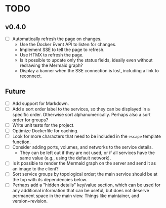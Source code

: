 # TODO

## v0.4.0

- [ ] Automatically refresh the page on changes.
  - Use the Docker Event API to listen for changes.
  - Implement SSE to tell the page to refresh.
  - Use HTMX to refresh the page.
  - Is it possible to update only the status fields, ideally even without redrawing the Mermaid graph?
  - Display a banner when the SSE connection is lost, including a link to reconnect.

## Future

- [ ] Add support for Markdown.
- [ ] Add a sort order label to the services, so they can be displayed in a specific order. Otherwise sort alphanumerically. Perhaps also a sort order for groups?
- [ ] Write unit tests for the project.
- [ ] Optimize Dockerfile for caching.
- [ ] Look for more characters that need to be included in the `escape` template function.
- [ ] Consider adding ports, volumes, and networks to the service details.
  - They can be left out if they are not used, or if all services have the same value (e.g., using the default network).
- [ ] Is it possible to render the Mermaid graph on the server and send it as an image to the client?
- [ ] Sort service groups by topological order; the main service should be at the top with its dependencies below.
- [ ] Perhaps add a "hidden details" key/value section, which can be used for any additional information that can be useful, but does not deserve permanent space in the main view. Things like maintainer, and version+revision.